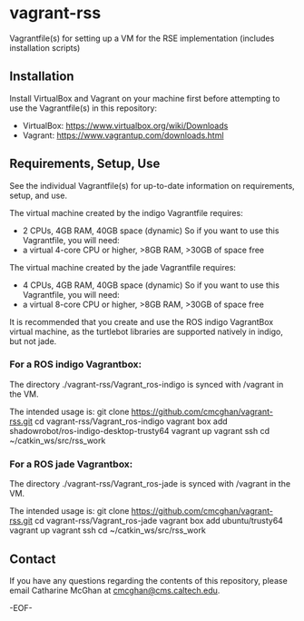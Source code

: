 # vagrant-rss
Vagrantfile(s) for setting up a VM for the RSE implementation (includes installation scripts)

## Installation

Install VirtualBox and Vagrant on your machine first before attempting to use the Vagrantfile(s) in this repository:
* VirtualBox: https://www.virtualbox.org/wiki/Downloads
* Vagrant: https://www.vagrantup.com/downloads.html

## Requirements, Setup, Use

See the individual Vagrantfile(s) for up-to-date information on requirements, setup, and use.

The virtual machine created by the indigo Vagrantfile requires:
* 2 CPUs, 4GB RAM, 40GB space (dynamic)
So if you want to use this Vagrantfile, you will need:
* a virtual 4-core CPU or higher, >8GB RAM, >30GB of space free

The virtual machine created by the jade Vagrantfile requires:
* 4 CPUs, 4GB RAM, 40GB space (dynamic)
So if you want to use this Vagrantfile, you will need:
* a virtual 8-core CPU or higher, >8GB RAM, >30GB of space free

It is recommended that you create and use the ROS indigo VagrantBox virtual machine, as the turtlebot libraries are supported natively in indigo, but not jade.

### For a ROS indigo Vagrantbox:

The directory ./vagrant-rss/Vagrant_ros-indigo is synced with
   /vagrant
in the VM.

The intended usage is:
   git clone https://github.com/cmcghan/vagrant-rss.git
   cd vagrant-rss/Vagrant_ros-indigo
   vagrant box add shadowrobot/ros-indigo-desktop-trusty64
   vagrant up
   vagrant ssh
   cd ~/catkin_ws/src/rss_work

### For a ROS jade Vagrantbox:

The directory ./vagrant-rss/Vagrant_ros-jade is synced with
   /vagrant
in the VM.

The intended usage is:
   git clone https://github.com/cmcghan/vagrant-rss.git
   cd vagrant-rss/Vagrant_ros-jade
   vagrant box add ubuntu/trusty64
   vagrant up
   vagrant ssh
   cd ~/catkin_ws/src/rss_work

## Contact

If you have any questions regarding the contents of this repository, please email Catharine McGhan at <cmcghan@cms.caltech.edu>.

-EOF-
